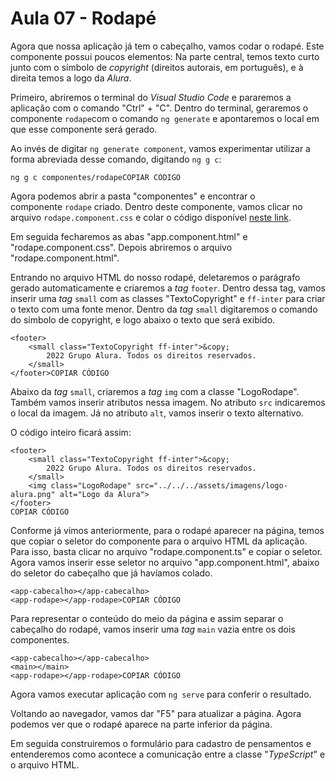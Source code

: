 # Aula 07 - Rodapé

Agora que nossa aplicação já tem o cabeçalho, vamos codar o rodapé. Este componente possui poucos elementos: Na parte central, temos texto curto junto com o símbolo de *copyright* (direitos autorais, em português), e à direita temos a logo da *Alura*.

Primeiro, abriremos o terminal do *Visual Studio Code* e pararemos a aplicação com o comando "Ctrl" + "C". Dentro do terminal, geraremos o componente `rodape`com o comando `ng generate` e apontaremos o local em que esse componente será gerado.

Ao invés de digitar `ng generate component`, vamos experimentar utilizar a forma abreviada desse comando, digitando `ng g c`:

```
ng g c componentes/rodapeCOPIAR CÓDIGO
```

Agora podemos abrir a pasta "componentes" e encontrar o componente `rodape` criado. Dentro deste componente, vamos clicar no arquivo `rodape.component.css` e colar o código disponível [neste link](https://github.com/alura-cursos/2438-angular-memoteca/blob/aula-1/src/app/componentes/rodape/rodape.component.css).

Em seguida fecharemos as abas "app.component.html" e "rodape.component.css". Depois abriremos o arquivo "rodape.component.html".

Entrando no arquivo HTML do nosso rodapé, deletaremos o parágrafo gerado automaticamente e criaremos a *tag* `footer`. Dentro dessa tag, vamos inserir uma *tag* `small` com as classes "TextoCopyright" e `ff-inter` para criar o texto com uma fonte menor. Dentro da *tag* `small` digitaremos o comando do símbolo de copyright, e logo abaixo o texto que será exibido.

```
<footer>
    <small class="TextoCopyright ff-inter">&copy;
        2022 Grupo Alura. Todos os direitos reservados.
    </small>
</footer>COPIAR CÓDIGO
```

Abaixo da *tag* `small`, criaremos a *tag* `img` com a classe "LogoRodape". Também vamos inserir atributos nessa imagem. No atributo `src` indicaremos o local da imagem. Já no atributo `alt`, vamos inserir o texto alternativo.

O código inteiro ficará assim:

```
<footer>
    <small class="TextoCopyright ff-inter">&copy;
        2022 Grupo Alura. Todos os direitos reservados.
    </small>
    <img class="LogoRodape" src="../../../assets/imagens/logo-alura.png" alt="Logo da Alura">
</footer>
COPIAR CÓDIGO
```

Conforme já vimos anteriormente, para o rodapé aparecer na página, temos que copiar o seletor do componente para o arquivo HTML da aplicação. Para isso, basta clicar no arquivo "rodape.component.ts" e copiar o seletor. Agora vamos inserir esse seletor no arquivo "app.component.html", abaixo do seletor do cabeçalho que já havíamos colado.

```
<app-cabecalho></app-cabecalho>
<app-rodape></app-rodape>COPIAR CÓDIGO
```

Para representar o conteúdo do meio da página e assim separar o cabeçalho do rodapé, vamos inserir uma *tag* `main` vazia entre os dois componentes.

```
<app-cabecalho></app-cabecalho>
<main></main>
<app-rodape></app-rodape>COPIAR CÓDIGO
```

Agora vamos executar aplicação com `ng serve` para conferir o resultado.

Voltando ao navegador, vamos dar "F5" para atualizar a página. Agora podemos ver que o rodapé aparece na parte inferior da página.

Em seguida construiremos o formulário para cadastro de pensamentos e entenderemos como acontece a comunicação entre a classe "*TypeScript*" e o arquivo HTML.